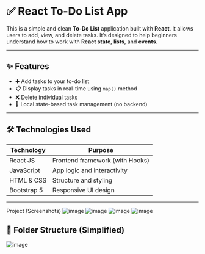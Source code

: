 # ✅ React To-Do List App

This is a simple and clean **To-Do List** application built with **React**. It allows users to add, view, and delete tasks.
It’s designed to help beginners understand how to work with **React state**, **lists**, and **events**.

---

## ✨ Features

- ➕ Add tasks to your to-do list
- 📋 Display tasks in real-time using `map()` method
- ❌ Delete individual tasks
- 💾 Local state-based task management (no backend)

---

## 🛠 Technologies Used

| Technology   | Purpose                        |
|--------------|--------------------------------|
| React JS     | Frontend framework (with Hooks) |
| JavaScript   | App logic and interactivity     |
| HTML & CSS   | Structure and styling           |
| Bootstrap 5  | Responsive UI design            |

---
Project (Screenshots)
![image](https://github.com/user-attachments/assets/94aa2e3e-1582-4ede-9d24-63bfc180551a)
![image](https://github.com/user-attachments/assets/244864a3-d62e-421d-9671-0722d7ff671e)
![image](https://github.com/user-attachments/assets/3a4f5e29-e299-4177-9e3d-324221792878)
![image](https://github.com/user-attachments/assets/f2fc290f-700d-4dae-b758-0af38aa8b3d3)





## 📂 Folder Structure (Simplified)
![image](https://github.com/user-attachments/assets/a592fa47-46d8-402a-9fcd-3f7e44a708bb)



